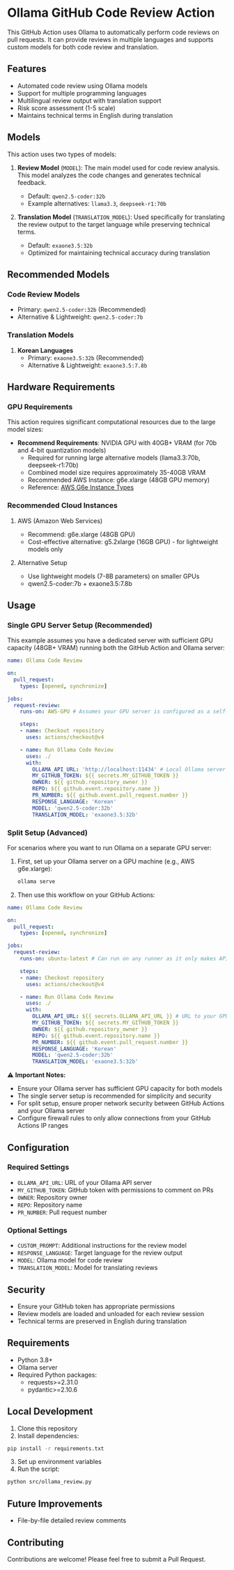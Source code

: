 # Ollama GitHub Code Review Action

This GitHub Action uses Ollama to automatically perform code reviews on pull requests. It can provide reviews in multiple languages and supports custom models for both code review and translation.

## Features

- Automated code review using Ollama models
- Support for multiple programming languages
- Multilingual review output with translation support
- Risk score assessment (1-5 scale)
- Maintains technical terms in English during translation

## Models

This action uses two types of models:

1. **Review Model** (`MODEL`): The main model used for code review analysis. This model analyzes the code changes and generates technical feedback.
   - Default: `qwen2.5-coder:32b`
   - Example alternatives: `llama3.3`, `deepseek-r1:70b`

2. **Translation Model** (`TRANSLATION_MODEL`): Used specifically for translating the review output to the target language while preserving technical terms.
   - Default: `exaone3.5:32b`
   - Optimized for maintaining technical accuracy during translation

## Recommended Models

### Code Review Models 
- Primary: `qwen2.5-coder:32b` (Recommended)
- Alternative & Lightweight: `qwen2.5-coder:7b`

### Translation Models

1. **Korean Languages**
   - Primary: `exaone3.5:32b` (Recommended)
   - Alternative & Lightweight: `exaone3.5:7.8b`

## Hardware Requirements

### GPU Requirements

This action requires significant computational resources due to the large model sizes:

- **Recommend Requirements**: NVIDIA GPU with 40GB+ VRAM (for 70b and 4-bit quantization models)
  - Required for running large alternative models (llama3.3:70b, deepseek-r1:70b)
  - Combined model size requires approximately 35-40GB VRAM 
  - Recommended AWS Instance: g6e.xlarge (48GB GPU memory)
  - Reference: [AWS G6e Instance Types](https://aws.amazon.com/ko/ec2/instance-types/g6e/)

### Recommended Cloud Instances
1. AWS (Amazon Web Services)
   - Recommend: g6e.xlarge (48GB GPU)
   - Cost-effective alternative: g5.2xlarge (16GB GPU) - for lightweight models only

2. Alternative Setup
   - Use lightweight models (7-8B parameters) on smaller GPUs
   - qwen2.5-coder:7b + exaone3.5:7.8b

## Usage

### Single GPU Server Setup (Recommended)

This example assumes you have a dedicated server with sufficient GPU capacity (48GB+ VRAM) running both the GitHub Action and Ollama server:

```yaml
name: Ollama Code Review

on:
  pull_request:
    types: [opened, synchronize]

jobs:
  request-review:
    runs-on: AWS-GPU # Assumes your GPU server is configured as a self-hosted runner

    steps:
    - name: Checkout repository
      uses: actions/checkout@v4

    - name: Run Ollama Code Review
      uses: ./
      with:
        OLLAMA_API_URL: 'http://localhost:11434' # Local Ollama server
        MY_GITHUB_TOKEN: ${{ secrets.MY_GITHUB_TOKEN }}
        OWNER: ${{ github.repository_owner }}
        REPO: ${{ github.event.repository.name }}
        PR_NUMBER: ${{ github.event.pull_request.number }}
        RESPONSE_LANGUAGE: 'Korean'
        MODEL: 'qwen2.5-coder:32b'
        TRANSLATION_MODEL: 'exaone3.5:32b'
```

### Split Setup (Advanced)

For scenarios where you want to run Ollama on a separate GPU server:

1. First, set up your Ollama server on a GPU machine (e.g., AWS g6e.xlarge):
   ```bash
   ollama serve
   ```

2. Then use this workflow on your GitHub Actions:
```yaml
name: Ollama Code Review

on:
  pull_request:
    types: [opened, synchronize]

jobs:
  request-review:
    runs-on: ubuntu-latest # Can run on any runner as it only makes API calls

    steps:
    - name: Checkout repository
      uses: actions/checkout@v4

    - name: Run Ollama Code Review
      uses: ./
      with:
        OLLAMA_API_URL: ${{ secrets.OLLAMA_API_URL }} # URL to your GPU server
        MY_GITHUB_TOKEN: ${{ secrets.MY_GITHUB_TOKEN }}
        OWNER: ${{ github.repository_owner }}
        REPO: ${{ github.event.repository.name }}
        PR_NUMBER: ${{ github.event.pull_request.number }}
        RESPONSE_LANGUAGE: 'Korean'
        MODEL: 'qwen2.5-coder:32b'
        TRANSLATION_MODEL: 'exaone3.5:32b'
```

⚠️ **Important Notes:**
- Ensure your Ollama server has sufficient GPU capacity for both models
- The single server setup is recommended for simplicity and security
- For split setup, ensure proper network security between GitHub Actions and your Ollama server
- Configure firewall rules to only allow connections from your GitHub Actions IP ranges

## Configuration

### Required Settings

- `OLLAMA_API_URL`: URL of your Ollama API server
- `MY_GITHUB_TOKEN`: GitHub token with permissions to comment on PRs
- `OWNER`: Repository owner
- `REPO`: Repository name
- `PR_NUMBER`: Pull request number

### Optional Settings

- `CUSTOM_PROMPT`: Additional instructions for the review model
- `RESPONSE_LANGUAGE`: Target language for the review output
- `MODEL`: Ollama model for code review
- `TRANSLATION_MODEL`: Model for translating reviews

## Security

- Ensure your GitHub token has appropriate permissions
- Review models are loaded and unloaded for each review session
- Technical terms are preserved in English during translation

## Requirements

- Python 3.8+
- Ollama server
- Required Python packages:
  - requests>=2.31.0
  - pydantic>=2.10.6

## Local Development

1. Clone this repository
2. Install dependencies:
```bash
pip install -r requirements.txt
```
3. Set up environment variables
4. Run the script:
```bash
python src/ollama_review.py
```

## Future Improvements
- File-by-file detailed review comments

## Contributing

Contributions are welcome! Please feel free to submit a Pull Request.
